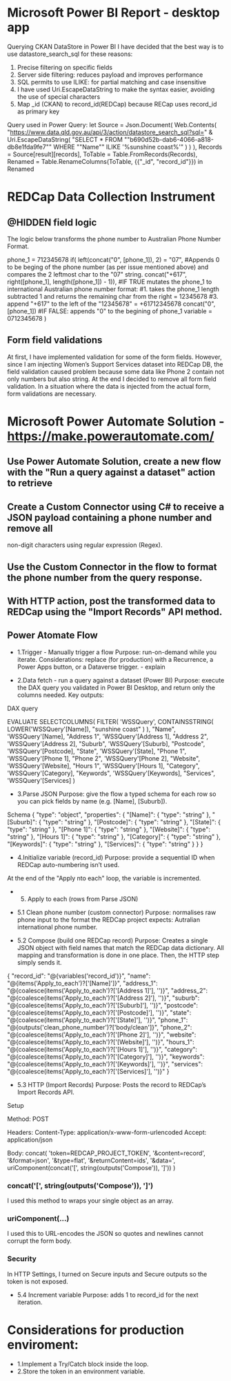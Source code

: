 # Microsoft Power BI Report - desktop app

Querying CKAN DataStore in Power BI
I have decided that the best way is to use datastore_search_sql for these reasons:

1. Precise filtering on specific fields
2. Server side filtering: reduces payload and improves performance
3. SQL permits to use ILIKE: for partial matching and case insensitive
4. I have used Uri.EscapeDataString to make the syntax easier, avoiding the use of special characters
5. Map \_id (CKAN) to record_id(REDCap) because RECap uses record_id as primary key

Query used in Power Query:
let
Source = Json.Document(
Web.Contents(
"https://www.data.qld.gov.au/api/3/action/datastore_search_sql?sql=" &
Uri.EscapeDataString(
"SELECT \* FROM ""b690d52b-dab6-4066-a818-db8e1fda9fe7"" WHERE ""Name"" ILIKE '%sunshine coast%'"
)
)
),
Records = Source[result][records],
ToTable = Table.FromRecords(Records),
Renamed = Table.RenameColumns(ToTable, {{"_id", "record_id"}})
in
Renamed

# REDCap Data Collection Instrument

## @HIDDEN field logic

The logic below transforms the phone number to Australian Phone Number Format.

phone_1 = 712345678
if(
left(concat("0", [phone_1]), 2) = "07", #Appends 0 to be beging of the phone number (as per issue mentioned above) and compares the 2 leftmost char to the "07" string.
concat("+617", right([phone_1], length([phone_1]) - 1)), #IF TRUE mutates the phone_1 to international Australian phone number format:
#1. takes the phone_1 length subtracted 1 and returns the remaining char from the right = 12345678
#3. append "+617" to the left of the "12345678" = +61712345678
concat("0", [phone_1]) #IF FALSE: appends "0" to the begining of phone_1 variable = 0712345678
)

## Form field validations

At first, I have implemented validation for some of the form fields. However, since I am injecting Women’s Support Services dataset into REDCap DB, the field validation caused problem because some data like Phone 2 contain not only numbers but also string. At the end I decided to remove all form field validation. In a situation where the data is injected from the actual form, form validations are necessary.

# Microsoft Power Automate Solution - https://make.powerautomate.com/

## Use Power Automate Solution, create a new flow with the "Run a query against a dataset" action to retrieve

## Create a Custom Connector using C# to receive a JSON payload containing a phone number and remove all

non-digit characters using regular expression (Regex).

## Use the Custom Connector in the flow to format the phone number from the query response.

## With HTTP action, post the transformed data to REDCap using the "Import Records" API method.

## Power Atomate Flow

- 1.Trigger - Manually trigger a flow
  Purpose: run-on-demand while you iterate.
  Considerations: replace (for production) with a Recurrence, a Power Apps button, or a Dataverse trigger. - explain

- 2.Data fetch - run a query against a dataset (Power BI)
  Purpose: execute the DAX query you validated in Power BI Desktop, and return only the columns needed.
  Key outputs:

DAX query

EVALUATE
SELECTCOLUMNS(
FILTER(
'WSSQuery',
CONTAINSSTRING( LOWER('WSSQuery'[Name]), "sunshine coast" )
),
"Name", 'WSSQuery'[Name],
"Address 1", 'WSSQuery'[Address 1],
"Address 2", 'WSSQuery'[Address 2],
"Suburb", 'WSSQuery'[Suburb],
"Postcode", 'WSSQuery'[Postcode],
"State", 'WSSQuery'[State],
"Phone 1", 'WSSQuery'[Phone 1],
"Phone 2", 'WSSQuery'[Phone 2],
"Website", 'WSSQuery'[Website],
"Hours 1", 'WSSQuery'[Hours 1],
"Category", 'WSSQuery'[Category],
"Keywords", 'WSSQuery'[Keywords],
"Services", 'WSSQuery'[Services]
)

- 3.Parse JSON
  Purpose: give the flow a typed schema for each row so you can pick fields by name (e.g. [Name], [Suburb]).

Schema
{
"type": "object",
"properties": {
"[Name]": {
"type": "string"
},
"[Suburb]": {
"type": "string"
},
"[Postcode]": {
"type": "string"
},
"[State]": {
"type": "string"
},
"[Phone 1]": {
"type": "string"
},
"[Website]": {
"type": "string"
},
"[Hours 1]": {
"type": "string"
},
"[Category]": {
"type": "string"
},
"[Keywords]": {
"type": "string"
},
"[Services]": {
"type": "string"
}
}
}

- 4.Initialize variable (record_id)
  Purpose: provide a sequential ID when REDCap auto-numbering isn’t used.

At the end of the "Apply nto each" loop, the variable is incremented.

- 5. Apply to each (rows from Parse JSON)
- 5.1 Clean phone number (custom connector)
  Purpose: normalises raw phone input to the format the REDCap project expects: Autralian international phone number.

- 5.2 Compose (build one REDCap record)
  Purpose: Creates a single JSON object with field names that match the REDCap data dictionary. All mapping and transformation is done in one place. Then, the HTTP step simply sends it.

{
"record_id": "@{variables('record_id')}",
"name": "@{items('Apply_to_each')?['[Name]']}",
"address_1": "@{coalesce(items('Apply_to_each')?['[Address 1]'], '')}",
"address_2": "@{coalesce(items('Apply_to_each')?['[Address 2]'], '')}",
"suburb": "@{coalesce(items('Apply_to_each')?['[Suburb]'], '')}",
"postcode": "@{coalesce(items('Apply_to_each')?['[Postcode]'], '')}",
"state": "@{coalesce(items('Apply_to_each')?['[State]'], '')}",
"phone_1": "@{outputs('clean_phone_number')?['body/clean']}",
"phone_2": "@{coalesce(items('Apply_to_each')?['[Phone 2]'], '')}",
"website": "@{coalesce(items('Apply_to_each')?['[Website]'], '')}",
"hours_1": "@{coalesce(items('Apply_to_each')?['[Hours 1]'], '')}",
"category": "@{coalesce(items('Apply_to_each')?['[Category]'], '')}",
"keywords": "@{coalesce(items('Apply_to_each')?['[Keywords]'], '')}",
"services": "@{coalesce(items('Apply_to_each')?['[Services]'], '')}"
}

- 5.3 HTTP (Import Records)
  Purpose: Posts the record to REDCap’s Import Records API.

Setup

Method: POST

Headers:
Content-Type: application/x-www-form-urlencoded
Accept: application/json

Body:
concat(
'token=REDCAP_PROJECT_TOKEN',
'&content=record',
'&format=json',
'&type=flat',
'&returnContent=ids',
'&data=',
uriComponent(concat('[', string(outputs('Compose')), ']'))
)

### concat('[', string(outputs('Compose')), ']')

I used this method to wraps your single object as an array.

### uriComponent(...)

I used this to URL-encodes the JSON so quotes and newlines cannot corrupt the form body.

### Security

In HTTP Settings, I turned on Secure inputs and Secure outputs so the token is not exposed.

- 5.4 Increment variable
  Purpose: adds 1 to record_id for the next iteration.

# Considerations for production enviroment:

- 1.Implement a Try/Catch block inside the loop.
- 2.Store the token in an environment variable.
